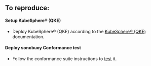 ## To reproduce:
#### Setup KubeSphere®️ (QKE)
* Deploy KubeSphere®️ (QKE) according to the [KubeSphere®️ (QKE)](https://docs.qingcloud.com/product/container/qke/index.html) documentation.

#### Deploy sonobuoy Conformance test
* Follow the conformance suite instructions to [test](https://github.com/cncf/k8s-conformance/blob/master/instructions.md) it.